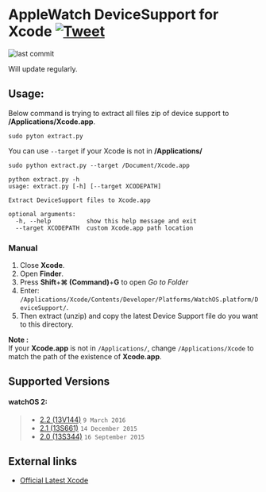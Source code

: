 # AppleWatch DeviceSupport for Xcode [![Tweet](https://img.shields.io/twitter/url/http/shields.io.svg?style=social)](https://twitter.com/intent/tweet?text=Check%20out%20Xcode-watchOS-DeviceSupport%20on%20GitHub&url=https://github.com/isatria/Xcode-watchOS-DeviceSupport)

![last commit](https://img.shields.io/github/last-commit/isatria/Xcode-watchOS-DeviceSupport.svg)


Will update regularly.

## Usage: ##
Below command is trying to extract all files zip of device support to **/Applications/Xcode.app**.

```pyton
sudo pyton extract.py
```

You can use `--target` if your Xcode is not in **/Applications/**

```pyton
sudo python extract.py --target /Document/Xcode.app
```

```
python extract.py -h
usage: extract.py [-h] [--target XCODEPATH]

Extract DeviceSupport files to Xcode.app

optional arguments:
  -h, --help          show this help message and exit
  --target XCODEPATH  custom Xcode.app path location
```
### Manual ###
1. Close **Xcode**.
2. Open **Finder**.
3. Press **Shift**+**⌘ (Command)**+**G** to open *Go to Folder*
4. Enter: `/Applications/Xcode/Contents/Developer/Platforms/WatchOS.platform/DeviceSupport/`.
5. Then extract (unzip) and copy the latest Device Support file do you want to this directory.

**Note :**  
If your **Xcode.app** is not in `/Applications/`, change `/Applications/Xcode` to match the path of the existence of **Xcode.app**.

## Supported Versions ##
#### watchOS 2: ####
> * [2.2 (13V144)](https://github.com/isatria/Xcode-watchOS-DeviceSupport/raw/master/src/2.2.zip) `9 March 2016`
> * [2.1 (13S661)](https://github.com/isatria/Xcode-watchOS-DeviceSupport/raw/master/src/2.1.zip) `14 December 2015`
> * [2.0 (13S344)](https://github.com/isatria/Xcode-watchOS-DeviceSupport/raw/master/src/2.0.zip) `16 September 2015`

## External links ##
* [Official Latest Xcode](https://developer.apple.com/services-account/download?path=/WWDC_2019/Xcode_11_Beta/Xcode_11_Beta.xip)

